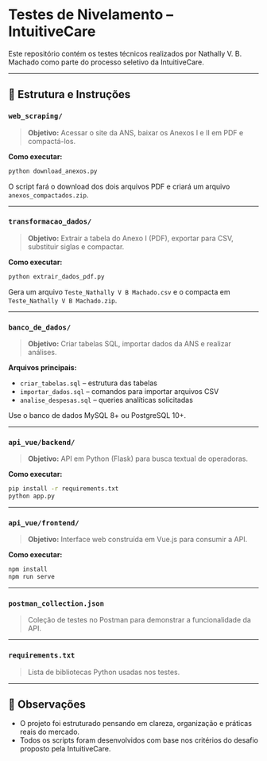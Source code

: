 # Testes de Nivelamento – IntuitiveCare

Este repositório contém os testes técnicos realizados por Nathally V. B. Machado como parte do processo seletivo da IntuitiveCare.

---

## 📁 Estrutura e Instruções

### `web_scraping/`
> **Objetivo:** Acessar o site da ANS, baixar os Anexos I e II em PDF e compactá-los.

**Como executar:**
```bash
python download_anexos.py
```
O script fará o download dos dois arquivos PDF e criará um arquivo `anexos_compactados.zip`.

---

### `transformacao_dados/`
> **Objetivo:** Extrair a tabela do Anexo I (PDF), exportar para CSV, substituir siglas e compactar.

**Como executar:**
```bash
python extrair_dados_pdf.py
```
Gera um arquivo `Teste_Nathally V B Machado.csv` e o compacta em `Teste_Nathally V B Machado.zip`.

---

### `banco_de_dados/`
> **Objetivo:** Criar tabelas SQL, importar dados da ANS e realizar análises.

**Arquivos principais:**
- `criar_tabelas.sql` – estrutura das tabelas
- `importar_dados.sql` – comandos para importar arquivos CSV
- `analise_despesas.sql` – queries analíticas solicitadas

Use o banco de dados MySQL 8+ ou PostgreSQL 10+.

---

### `api_vue/backend/`
> **Objetivo:** API em Python (Flask) para busca textual de operadoras.

**Como executar:**
```bash
pip install -r requirements.txt
python app.py
```

---

### `api_vue/frontend/`
> **Objetivo:** Interface web construída em Vue.js para consumir a API.

**Como executar:**
```bash
npm install
npm run serve
```

---

### `postman_collection.json`
> Coleção de testes no Postman para demonstrar a funcionalidade da API.

---

### `requirements.txt`
> Lista de bibliotecas Python usadas nos testes.

---

## 🧠 Observações
- O projeto foi estruturado pensando em clareza, organização e práticas reais do mercado.
- Todos os scripts foram desenvolvidos com base nos critérios do desafio proposto pela IntuitiveCare.
